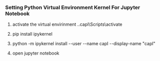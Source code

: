 ### Setting Python Virtual Environment Kernel For Jupyter Notebook
1. activate the virtual envirinment
.\.capI\Scripts\activate

2. pip install ipykernel

3. python -m ipykernel install --user --name capI --display-name "capI"

4. open jupyter notebook